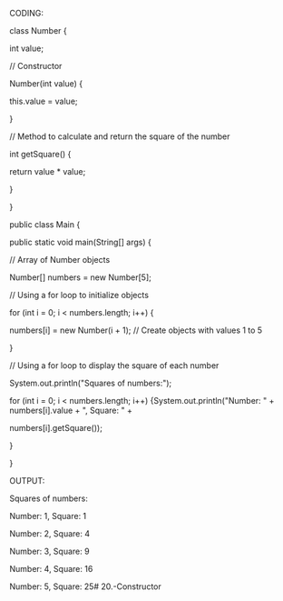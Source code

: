 CODING:

class Number {

int value;

// Constructor

Number(int value) {

this.value = value;

}

// Method to calculate and return the square of the number

int getSquare() {

return value * value;

}

}

public class Main {

public static void main(String[] args) {

// Array of Number objects

Number[] numbers = new Number[5];

// Using a for loop to initialize objects

for (int i = 0; i < numbers.length; i++) {

numbers[i] = new Number(i + 1); // Create objects with values 1 to 5

}

// Using a for loop to display the square of each number

System.out.println("Squares of numbers:");

for (int i = 0; i < numbers.length; i++) {System.out.println("Number: " + numbers[i].value + ", Square: " +

numbers[i].getSquare());

}

}

OUTPUT:

Squares of numbers:

Number: 1, Square: 1

Number: 2, Square: 4

Number: 3, Square: 9

Number: 4, Square: 16

Number: 5, Square: 25# 20.-Constructor
